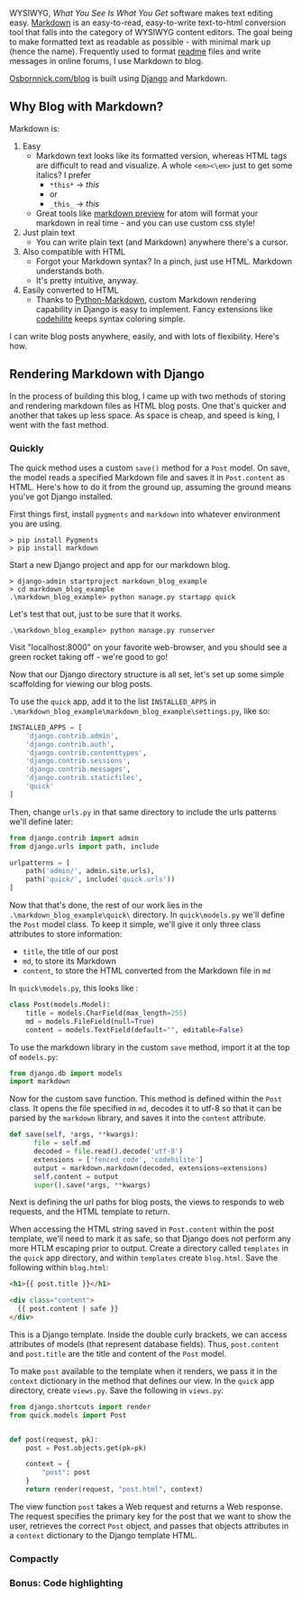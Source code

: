 WYSIWYG, *What You See Is What You Get* software makes text editing easy. [Markdown](https://daringfireball.net/projects/markdown/) is an easy-to-read, easy-to-write text-to-html conversion tool that falls into the category of WYSIWYG content editors. The goal being to make formatted text as readable as possible - with minimal mark up (hence the name). Frequently used to format [readme](https://help.github.com/en/github/writing-on-github/about-writing-and-formatting-on-github) files and write messages in online forums, I use Markdown to blog.

[Osbornnick.com/blog](http://osbornnick.com/blog) is built using [Django](https://www.djangoproject.com/) and Markdown.

## Why Blog with Markdown?

Markdown is:

1. Easy
    - Markdown text looks like its formatted version, whereas HTML tags are difficult to read and visualize. A whole `<em><\em>` just to get some italics? I prefer
        - `*this*` -> *this*
        - or
        - `_this_` -> *this*
    - Great tools like [markdown preview](https://atom.io/packages/markdown-preview) for atom will format your markdown in real time - and you can use custom css style!
2. Just plain text
    - You can write plain text (and Markdown) anywhere there's a cursor.
3. Also compatible with HTML
    - Forgot your Markdown syntax? In a pinch, just use HTML. Markdown understands both.
    - It's pretty intuitive, anyway.
4. Easily converted to HTML
    - Thanks to [Python-Markdown](https://python-markdown.github.io/), custom Markdown rendering capability in Django is easy to implement. Fancy extensions like [codehilite](https://python-markdown.github.io/extensions/code_hilite/) keeps syntax coloring simple.

I can write blog posts anywhere, easily, and with lots of flexibility. Here's how.
## Rendering Markdown with Django

In the process of building this blog, I came up with two methods of storing and rendering markdown files as HTML blog posts. One that's quicker and another that takes up less space. As space is cheap, and speed is king, I went with the fast method.

### Quickly

The quick method uses a custom `save()` method for a `Post` model. On save, the model reads a specified Markdown file and saves it in `Post.content` as HTML. Here's how to do it from the ground up, assuming the ground means you've got Django installed.

First things first, install `pygments` and `markdown` into whatever environment you are using.

```
> pip install Pygments
> pip install markdown
```

Start a new Django project and app for our markdown blog.
```
> django-admin startproject markdown_blog_example
> cd markdown_blog_example
.\markdown_blog_example> python manage.py startapp quick
```

Let's test that out, just to be sure that it works.

```
.\markdown_blog_example> python manage.py runserver
```
Visit "localhost:8000" on your favorite web-browser, and you should see a green rocket taking off - we're good to go!

Now that our Django directory structure is all set, let's set up some simple scaffolding for viewing our blog posts.

To use the `quick` app, add it to the list `INSTALLED_APPS` in `.\markdown_blog_example\markdown_blog_example\settings.py`, like so:

```python
INSTALLED_APPS = [
    'django.contrib.admin',
    'django.contrib.auth',
    'django.contrib.contenttypes',
    'django.contrib.sessions',
    'django.contrib.messages',
    'django.contrib.staticfiles',
    'quick'
]
```

 Then, change `urls.py` in that same directory to include the urls patterns we'll define later:

```python
from django.contrib import admin
from django.urls import path, include

urlpatterns = [
    path('admin/', admin.site.urls),
    path('quick/', include('quick.urls'))
]
```

Now that that's done, the rest of our work lies in the `.\markdown_blog_example\quick\` directory. In `quick\models.py` we'll define the `Post` model class. To keep it simple, we'll give it only three class attributes to store information:
- `title`, the title of our post
- `md`, to store its Markdown
- `content`, to store the HTML converted from the Markdown file in `md`

In `quick\models.py`, this looks like :

```python
class Post(models.Model):
    title = models.CharField(max_length=255)
    md = models.FileField(null=True)
    content = models.TextField(default="", editable=False)
```
To use the markdown library in the custom `save` method, import it at the top of `models.py`:

```python hl_lines="2"
from django.db import models
import markdown
```

Now for the custom save function. This method is defined within the `Post` class.
It opens the file specified in `md`, decodes it to utf-8 so that it can be parsed by the `markdown` library, and saves it into the `content` attribute.

```python
def save(self, *args, **kwargs):
      file = self.md
      decoded = file.read().decode('utf-8')
      extensions = ['fenced_code', 'codehilite']
      output = markdown.markdown(decoded, extensions=extensions)
      self.content = output
      super().save(*args, **kwargs)
```

Next is defining the url paths for blog posts, the views to responds to web requests, and the HTML template to return.


When accessing the HTML string saved in `Post.content` within the post template, we'll need to mark it as safe, so that Django does not perform any more HTLM escaping prior to output. Create a directory called `templates` in the `quick` app directory, and within `templates` create `blog.html`. Save the following within `blog.html`:

```html
<h1>{{ post.title }}</h1>

<div class="content">
  {{ post.content | safe }}
</div>
```

This is a Django template. Inside the double curly brackets, we can access attributes of models (that represent database fields). Thus, `post.content` and `post.title` are the title and content of the `Post` model.

To make `post` available to the template when it renders, we pass it in the `context` dictionary in the method that defines our view. In the `quick` app directory, create `views.py`. Save the following in `views.py`:

```python
from django.shortcuts import render
from quick.models import Post


def post(request, pk):
    post = Post.objects.get(pk=pk)

    context = {
        "post": post
    }
    return render(request, "post.html", context)
```

The view function `post` takes a Web request and returns a Web response. The request specifies the primary key for the post that we want to show the user, retrieves the correct `Post` object, and passes that objects attributes in a `context` dictionary to the Django template HTML. 
### Compactly

### Bonus: Code highlighting
